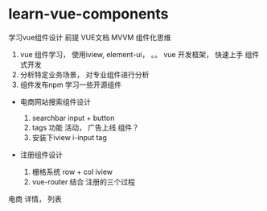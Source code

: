 # learn-vue-components 
学习vue组件设计
前提
VUE文档  MVVM  组件化思维

1. vue 组件学习， 使用iview, element-ui， 。。 vue 开发框架， 快速上手 组件式开发
2. 分析特定业务场景， 对专业组件进行分析
3. 组件发布npm 学习一些开源组件

- 电商网站搜索组件设计
  1. searchbar  input + button
  2. tags 功能  活动， 广告上线
  组件？ <search />
  1. 安装下iview   i-input  tag

- 注册组件设计
  1. 栅格系统
    row + col iview
  2. vue-router 结合 注册的三个过程

电商
  详情， 列表  
  